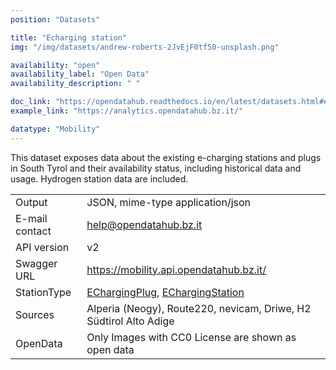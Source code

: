 ```yaml
---
position: "Datasets"

title: "Echarging station"
img: "/img/datasets/andrew-roberts-2JvEjF0tf50-unsplash.png"

availability: "open"
availability_label: "Open Data"
availability_description: " "

doc_link: "https://opendatahub.readthedocs.io/en/latest/datasets.html#echarging-dataset"
example_link: "https://analytics.opendatahub.bz.it/"

datatype: "Mobility"
---
```


This dataset exposes data about the existing e-charging stations and plugs in South Tyrol and their availability status, including historical data and usage. Hydrogen station data are included.

|                |                                                                   |
| :------------- | ----------------------------------------------------------------- |
| Output         | JSON, mime-type application/json                                  |
| E-mail contact | help@opendatahub.bz.it                                            |
| API version    | v2                                                                |
| Swagger URL    | https://mobility.api.opendatahub.bz.it/                           |
| StationType    | [EChargingPlug](https://mobility.api.opendatahub.bz.it/v2/flat/EChargingPlug,EChargingStation), [EChargingStation](https://mobility.api.opendatahub.bz.it/v2/flat/EChargingPlug,EChargingStation)                     |
| Sources        | Alperia (Neogy), Route220, nevicam, Driwe, H2 Südtirol Alto Adige |
| OpenData       | Only Images with CC0 License are shown as open data                                                                            |
